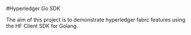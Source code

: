 #Hyperledger Go SDK

The aim of this project is to demonstrate hyperledger fabrc features using the HF Client SDK for Golang.